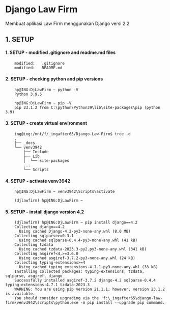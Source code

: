 # Django Law Firm
Membuat aplikasi Law Firm menggunakan Django versi 2.2


## 1. SETUP

#### 1. SETUP - modified .gitignore and readme.md files

        modified:   .gitignore
        modified:   README.md


#### 2. SETUP - checking python and pip versions

        hp@ING:DjLawFirm ~ python -V
        Python 3.9.5

        hp@ING:DjLawFirm ~ pip -V
        pip 23.1.2 from C:\python\Python39\lib\site-packages\pip (python 3.9)
        

#### 3. SETUP - create virtual environment


        ing@ing:/mnt/f/_ingafter65/Django-Law-Firm$ tree -d
        .
        ├── _docs
        └── venv3942
            ├── Include
            ├── Lib
            │  └── site-packages
            ... 
            └── Scripts
        

#### 4. SETUP - activate venv3942

        hp@ING:DjLawFirm ~ venv3942\Scripts\activate

        (djlawfirm) hp@ING:DjLawFirm ~
        

#### 5. SETUP - install django version 4.2

        (djlawfirm) hp@ING:DjLawFirm ~ pip install django==4.2
        Collecting django==4.2
          Using cached Django-4.2-py3-none-any.whl (8.0 MB)
        Collecting sqlparse>=0.3.1
          Using cached sqlparse-0.4.4-py3-none-any.whl (41 kB)
        Collecting tzdata
          Using cached tzdata-2023.3-py2.py3-none-any.whl (341 kB)
        Collecting asgiref<4,>=3.6.0
          Using cached asgiref-3.7.2-py3-none-any.whl (24 kB)
        Collecting typing-extensions>=4
          Using cached typing_extensions-4.7.1-py3-none-any.whl (33 kB)
        Installing collected packages: typing-extensions, tzdata, sqlparse, asgiref, django
        Successfully installed asgiref-3.7.2 django-4.2 sqlparse-0.4.4 typing-extensions-4.7.1 tzdata-2023.3
        WARNING: You are using pip version 21.1.1; however, version 23.1.2 is available.
        You should consider upgrading via the 'f:\_ingafter65\django-law-firm\venv3942\scripts\python.exe -m pip install --upgrade pip command.

